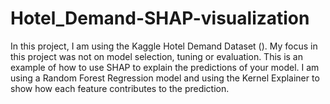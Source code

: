 # Hotel_Demand-SHAP-visualization

In this project, I am using the Kaggle Hotel Demand Dataset (). My focus in this project was not on model selection, tuning or evaluation. This is an example of how to use SHAP to explain the predictions of your model. I am using a Random Forest Regression model and using the Kernel Explainer to show how each feature contributes to the prediction.

